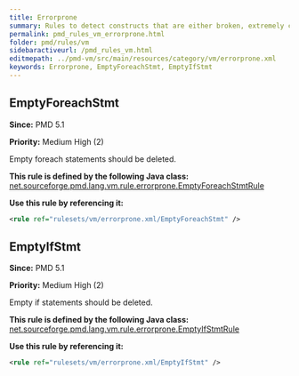 ```yaml
---
title: Errorprone
summary: Rules to detect constructs that are either broken, extremely confusing or prone to runtime errors.
permalink: pmd_rules_vm_errorprone.html
folder: pmd/rules/vm
sidebaractiveurl: /pmd_rules_vm.html
editmepath: ../pmd-vm/src/main/resources/category/vm/errorprone.xml
keywords: Errorprone, EmptyForeachStmt, EmptyIfStmt
---
```

## EmptyForeachStmt

**Since:** PMD 5.1

**Priority:** Medium High (2)

Empty foreach statements should be deleted.

**This rule is defined by the following Java class:** [net.sourceforge.pmd.lang.vm.rule.errorprone.EmptyForeachStmtRule](https://github.com/pmd/pmd/blob/master/pmd-vm/src/main/java/net/sourceforge/pmd/lang/vm/rule/errorprone/EmptyForeachStmtRule.java)

**Use this rule by referencing it:**
``` xml
<rule ref="rulesets/vm/errorprone.xml/EmptyForeachStmt" />
```

## EmptyIfStmt

**Since:** PMD 5.1

**Priority:** Medium High (2)

Empty if statements should be deleted.

**This rule is defined by the following Java class:** [net.sourceforge.pmd.lang.vm.rule.errorprone.EmptyIfStmtRule](https://github.com/pmd/pmd/blob/master/pmd-vm/src/main/java/net/sourceforge/pmd/lang/vm/rule/errorprone/EmptyIfStmtRule.java)

**Use this rule by referencing it:**
``` xml
<rule ref="rulesets/vm/errorprone.xml/EmptyIfStmt" />
```

